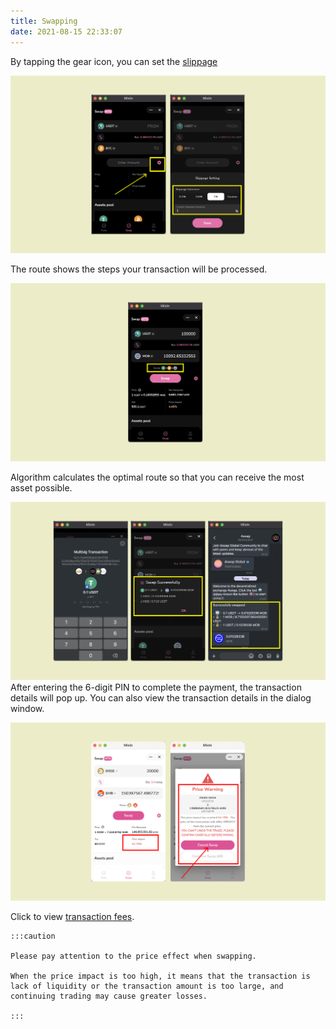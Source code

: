 ```yaml
---
title: Swapping
date: 2021-08-15 22:33:07
---
```



By tapping the gear icon, you can set the [slippage](https://docs.pando.im/docs/lake/key-concepts/slippage-impernament-loss)

![](../assets/swapping-p1.png)



The route shows the steps your transaction will be processed.

![](../assets/swapping-p2.png)

Algorithm calculates the optimal route so that you can receive the most asset possible.



![](../assets/swapping-p3.png) After entering the 6-digit PIN to complete the payment, the transaction details will pop up. You can also view the transaction details in the dialog window.



![](../assets/swap-p.png)

Click to view [transaction fees](https://docs.pando.im/docs/lake/key-concepts/trading-fee).

````mdx-code-block
:::caution

Please pay attention to the price effect when swapping. 

When the price impact is too high, it means that the transaction is lack of liquidity or the transaction amount is too large, and continuing trading may cause greater losses.

:::
````